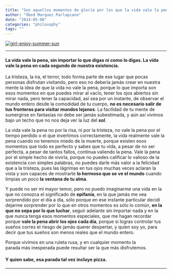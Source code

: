 ```yaml
---
title: "Son aquellos momentos de gloria por los que la vida vale la pena."
author: "Obed Marquez Parlapiano"
date: "2014-05-08"
categories: "philosophy"
tags: ""
---
```


[![girl-enjoy-summer-sun](http://obedmarquezp.files.wordpress.com/2014/05/girl-enjoy-summer-sun-e1399513792103.jpg?w=676)](https://obedparla.com/wp-content/uploads/2014/05/girl-enjoy-summer-sun-e1399513792103.jpg)

* * *

#### La vida vale la pena, sin importar lo que digas ni como lo digas. La vida vale la pena en cada segundo de nuestra existencia.

La tristeza, la ira, el terror, todo forma parte de ese lugar que pocas personas disfrutan visitando, pero eso no debería jamás crear en nuestra mente la idea de que la vida no vale la pena, porque lo que importa son esos momentos en que puedes mirar al vacío, tener los ojos abiertos sin mirar nada, pero tener la capacidad, así sea por un instante, de observar el mundo entero desde la comodidad de tu cuerpo, **no es necesario salir de tus fronteras para visitar mundos lejanos**. La facilidad de tu mente de sumergirse en fantasías no debe ser jamás subestimada, y aún así vivimos bajo un techo que no nos deja ver la luz del _**sol**_.

La vida vale la pena no por la risa, ni por la tristeza, no vale la pena por el tiempo perdido o el que invertimos correctamente, la vida realmente vale la pena cuando no tenemos miedo de la muerte, porque existen esos momentos que todo es perfecto y sabes que tu vida, a pesar de no ser perfecta, a pesar de tantos fallos, continua valiendo la pena. Vale la pena por el simple hecho de vivirla, porque no puedes calificar lo valioso de la existencia con simples palabras, no puedes darle más valor a la felicidad que a la tristeza, pues las lágrimas en tus ojos muchas veces aclaran la vista y son capaces de mostrarte **lo hermoso que se ve el mundo** cuando limpias un poco **la ventana de tu alma**.

Y puede no ser mi mayor temor, pero no puedo imaginarme una vida en la que no conozca el significado de **epifanía**, en la que jamás me vea sorprendido por el día a día, sólo porque en ese instante particular decidí dejarme sorprender por lo que en otros momentos es sólo lo común, **en la que no sepa por lo que luchar**, seguir adelante sin importar nada y en la que nunca tenga esos momentos especiales, que me hagan recordar porque **vale la pena abrir los ojos cada día**, porque si logras controlar tus sueños corres el riesgo de jamás querer despertar, y quien soy yo, para decir que tus sueños son menos reales que el mundo entero.

Porque vivimos en una ruleta rusa, y en cualquier momento la parada más inesperada puede resultar ser la que más disfrutemos.

#### Y quien sabe, esa parada tal vez incluye **pizza**.

* * *
